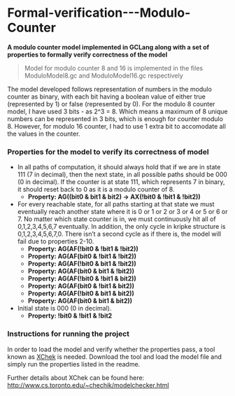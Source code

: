 # Formal-verification---Modulo-Counter
**A modulo counter model implemented in GCLang along with a set of properties to formally verify correctness of the model**

> Model for modulo counter 8 and 16 is implemented in the files ModuloModel8.gc and ModuloModel16.gc respectively

The model developed follows representation of numbers in the modulo counter as binary, with each bit having a boolean value of either true (represented by 1) or false (represented by 0). For the modulo 8 counter model, I have used 3 bits - as 2^3 = 8. Which means a maximum of 8 unique numbers can be represented in 3 bits, which is enough for counter modulo 8. However, for modulo 16 counter, I had to use 1 extra bit to accomodate all the values in the counter.

### Properties for the model to verify its correctness of model
- In all paths of computation, it should always hold that if we are in state 111 (7 in decimal), then the next state, in all possible paths should be 000 (0 in decimal). If the counter is at state 111, which represents 7 in binary, it should reset back to 0 as it is a modulo counter of 8.
    - **Property: AG((bit0 & bit1 & bit2) -> AX(!bit0 & !bit1 & !bit2))**
- For every reachable state, for all paths starting at that state we must eventually reach another state where it is 0 or 1 or 2 or 3 or 4 or 5 or 6 or 7. No matter which state counter is in, we must continuously hit all of 0,1,2,3,4,5,6,7 eventually. In addition, the only cycle in kripke structure is 0,1,2,3,4,5,6,7,0. There isn’t a second cycle as if there is, the model will fail due to properties 2-10.
    - **Property: AG(AF(!bit0 & !bit1 & !bit2))**
    - **Property: AG(AF(bit0 & !bit1 & !bit2))**
    - **Property: AG(AF(!bit0 & bit1 & !bit2))**
    - **Property: AG(AF(bit0 & bit1 & !bit2))**
    - **Property: AG(AF(!bit0 & !bit1 & bit2))**
    - **Property: AG(AF(bit0 & !bit1 & bit2))**
    - **Property: AG(AF(!bit0 & bit1 & bit2))**
    - **Property: AG(AF(bit0 & bit1 & bit2))**
- Initial state is 000 (0 in decimal).
    - **Property: !bit0 & !bit1 & !bit2**
    
### Instructions for running the project
In order to load the model and verify whether the properties pass, a tool known as [XChek](http://www.cs.toronto.edu/~arie/xchek/) is needed. Download the tool and load the model file and simply run the properties listed in the readme.

Further details about XChek can be found here: http://www.cs.toronto.edu/~chechik/modelchecker.html
